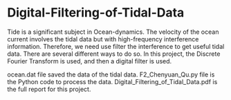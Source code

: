 # Digital-Filtering-of-Tidal-Data
Tide is a significant subject in Ocean-dynamics. The velocity of the ocean current involves the tidal data but with high-frequency interference information.
Therefore, we need use filter the interference to get useful tidal data. There are several different ways to do so. In this project, the Discrete Fourier Transform is used, and then a digital filter is used.

ocean.dat file saved the data of the tidal data.
F2_Chenyuan_Qu.py file is the Python code to process the data.
Digital_Filtering_of_Tidal_Data.pdf is the full report for this project.
